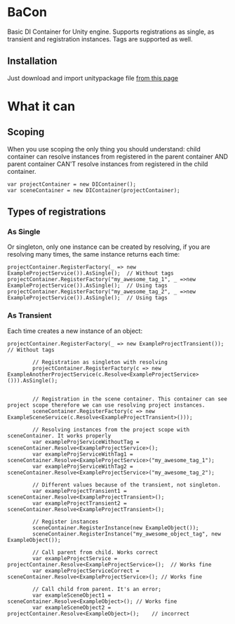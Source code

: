 # BaCon
Basic DI Container for Unity engine. Supports registrations as single, as transient and registration instances. Tags are supported as well.

## Installation
Just download and import unitypackage file [from this page](https://github.com/vavilichev/BaCon/releases/tag/v.1.0)



# What it can

## Scoping

When you use scoping the only thing you should understand: child container can resolve instances from registered in the parent container AND parent container CAN'T resolve instances from registered in the child container.

```
var projectContainer = new DIContainer();
var sceneContainer = new DIContainer(projectContainer);
```

## Types of registrations

### As Single
Or singleton, only one instance can be created by resolving, if you are resolving many times, the same instance returns each time:
```
projectContainer.RegisterFactory(_ => new ExampleProjectService()).AsSingle();  // Without tags
projectContainer.RegisterFactory("my_awesome_tag_1", _ =>new ExampleProjectService()).AsSingle();  // Using tags
projectContainer.RegisterFactory("my_awesome_tag_2", _ =>new ExampleProjectService()).AsSingle();  // Using tags
```

### As Transient
Each time creates a new instance of an object:
```
projectContainer.RegisterFactory(_ => new ExampleProjectTransient());  // Without tags
```



            // Registration as singleton with resolving
            projectContainer.RegisterFactory(c => new ExampleAnotherProjectService(c.Resolve<ExampleProjectService>())).AsSingle();
            

            // Registration in the scene container. This container can see project scope therefore we can use resolving project instances.
            sceneContainer.RegisterFactory(c => new ExampleSceneService(c.Resolve<ExampleProjectTransient>()));

            // Resolving instances from the project scope with sceneContainer. It works properly
            var exampleProjServiceWithoutTag = sceneContainer.Resolve<ExampleProjectService>();
            var exampleProjServiceWithTag1 = sceneContainer.Resolve<ExampleProjectService>("my_awesome_tag_1");
            var exampleProjServiceWithTag2 = sceneContainer.Resolve<ExampleProjectService>("my_awesome_tag_2");
            
            // Different values because of the transient, not singleton.
            var exampleProjectTransient1 = sceneContainer.Resolve<ExampleProjectTransient>();
            var exampleProjectTransient2 = sceneContainer.Resolve<ExampleProjectTransient>();

            // Register instances
            sceneContainer.RegisterInstance(new ExampleObject());
            sceneContainer.RegisterInstance("my_awesome_object_tag", new ExampleObject());

            // Call parent from child. Works correct
            var exampleProjectService = projectContainer.Resolve<ExampleProjectService>();  // Works fine
            var exampleProjectServiceCorrect = sceneContainer.Resolve<ExampleProjectService>(); // Works fine

            // Call child from parent. It's an error;
            var exampleSceneObject1 = sceneContainer.Resolve<ExampleObject>(); // Works fine
            var exampleSceneObject2 = projectContainer.Resolve<ExampleObject>();    // incorrect
